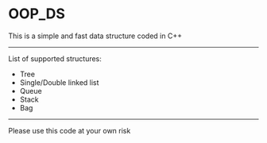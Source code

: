 # OOP_DS
This is a simple and fast data structure coded in C++
___
List of supported structures:
- Tree
- Single/Double linked list
- Queue
- Stack
- Bag
___
Please use this code at your own risk
